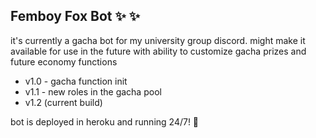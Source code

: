 ## Femboy Fox Bot ✨ ✨

it's currently a gacha bot for my university group discord. might make it available for use in the future with ability to customize gacha prizes and future economy functions
- v1.0 - gacha function init
- v1.1 - new roles in the gacha pool
- v1.2 (current build)

bot is deployed in heroku and running 24/7! 🥇
